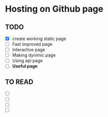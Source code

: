 # Hosting on Github page

## TODO
- [x] create working static page
- [ ] Fast improved page
- [ ] Interactive page
- [ ] Making dynimic page
- [ ] Using api page
- [ ] <b>Useful page</b>

## TO READ

- [ ] <a href=""></a>
- [ ] <a href=""></a>
- [ ] <a href=""></a>
- [ ] <a href=""></a>
